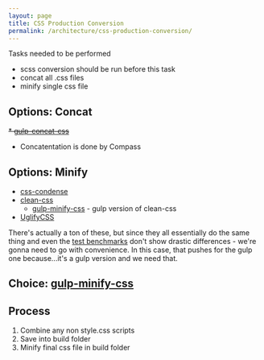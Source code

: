 ```yaml
---
layout: page
title: CSS Production Conversion
permalink: /architecture/css-production-conversion/
---
```


Tasks needed to be performed
* scss conversion should be run before this task
* concat all .css files
* minify single css file

## Options: Concat
~~* [gulp-concat-css](https://github.com/mariocasciaro/gulp-concat-css)~~
* Concatentation is done by Compass

## Options: Minify
* [css-condense](https://github.com/rstacruz/css-condense)
* [clean-css](https://github.com/jakubpawlowicz/clean-css)
  * [gulp-minify-css](https://github.com/jonathanepollack/gulp-minify-css) - gulp version of clean-css
* [UglifyCSS](https://github.com/fmarcia/UglifyCSS)

There's actually a ton of these, but since they all essentially do the same thing and even the [test benchmarks](http://goalsmashers.github.io/css-minification-benchmark/) don't show drastic differences - we're gonna need to go with convenience. In this case, that pushes for the gulp one because...it's a gulp version and we need that.

## Choice: [gulp-minify-css](https://github.com/jonathanepollack/gulp-minify-css)

## Process
1. Combine any non style.css scripts
2. Save into build folder 
3. Minify final css file in build folder
